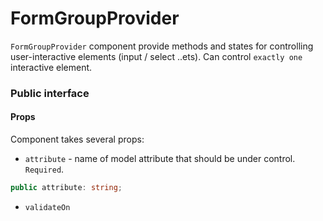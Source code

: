 # FormGroupProvider

`FormGroupProvider` component provide methods and states for controlling user-interactive elements (input / select ..ets). Can control `exactly one` interactive element.

### Public interface

#### Props

Component takes several props:
 - `attribute` - name of model attribute that should be under control. `Required`.
```ts
public attribute: string;
```
 - `validateOn`
